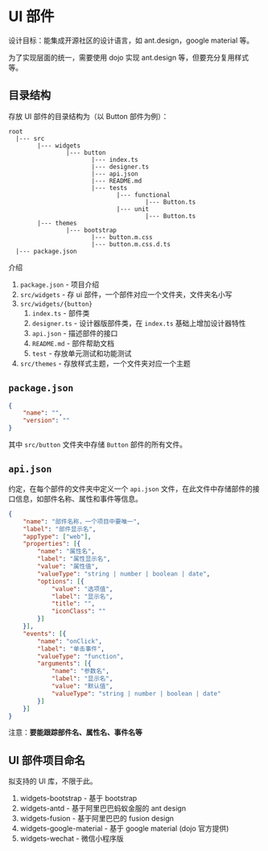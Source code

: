 # UI 部件

设计目标：能集成开源社区的设计语言，如 ant.design，google material 等。

为了实现层面的统一，需要使用 dojo 实现 ant.design 等，但要充分复用样式等。

## 目录结构

存放 UI 部件的目录结构为（以 Button 部件为例）：

```text
root
  |--- src
        |--- widgets
                |--- button
                       |--- index.ts
                       |--- designer.ts
                       |--- api.json
                       |--- README.md
                       |--- tests
                              |--- functional
                                      |--- Button.ts
                              |--- unit
                                      |--- Button.ts
        |--- themes
                |--- bootstrap
                       |--- button.m.css
                       |--- button.m.css.d.ts
  |--- package.json
```

介绍

1. `package.json` - 项目介绍
2. `src/widgets` - 存 ui 部件，一个部件对应一个文件夹，文件夹名小写
3. `src/widgets/{button}`
   1. `index.ts` - 部件类
   2. `designer.ts` - 设计器版部件类，在 `index.ts` 基础上增加设计器特性
   3. `api.json` - 描述部件的接口
   4. `README.md` - 部件帮助文档
   5. `test` - 存放单元测试和功能测试
4. `src/themes` - 存放样式主题，一个文件夹对应一个主题

## `package.json`

```json
{
    "name": "",
    "version": ""
}
```

其中 `src/button` 文件夹中存储 `Button` 部件的所有文件。

## `api.json`

约定，在每个部件的文件夹中定义一个 `api.json` 文件，在此文件中存储部件的接口信息，如部件名称、属性和事件等信息。

```json
{
    "name": "部件名称，一个项目中要唯一",
    "label": "部件显示名",
    "appType": ["web"],
    "properties": [{
        "name": "属性名",
        "label": "属性显示名",
        "value": "属性值",
        "valueType": "string | number | boolean | date",
        "options": [{
            "value": "选项值",
            "label": "显示名",
            "title": "",
            "iconClass": ""
        }]
    }],
    "events": [{
        "name": "onClick",
        "label": "单击事件",
        "valueType": "function",
        "arguments": [{
            "name": "参数名",
            "label": "显示名",
            "value": "默认值",
            "valueType": "string | number | boolean | date"
        }]
    }]
}
```

注意：**要能跟踪部件名、属性名、事件名等**

## UI 部件项目命名

拟支持的 UI 库，不限于此。

1. widgets-bootstrap - 基于 bootstrap
2. widgets-antd - 基于阿里巴巴蚂蚁金服的 ant design
3. widgets-fusion - 基于阿里巴巴的 fusion design
4. widgets-google-material - 基于 google material (dojo 官方提供)
5. widgets-wechat - 微信小程序版